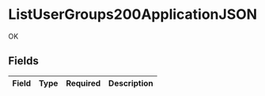 # ListUserGroups200ApplicationJSON

OK


## Fields

| Field       | Type        | Required    | Description |
| ----------- | ----------- | ----------- | ----------- |